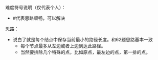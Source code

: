 难度符号说明（仅代表个人）：

 -  #代表思路顺畅，可以解决

思路：

- 说白了就是每个结点中保存当前最小的路径长度。和62题思路基本一致
  - 每个节点最多从左边或者上边到达此路径。
  - 当然要排除几个特殊的点，比如原点，最左边的点，第一排的点。